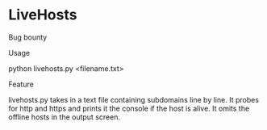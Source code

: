 # LiveHosts
Bug bounty


Usage

python livehosts.py <filename.txt>

Feature

livehosts.py takes in a text file containing subdomains line by line. It probes for http and https and prints it the console if the host is alive. It omits the offline hosts in the output screen.
